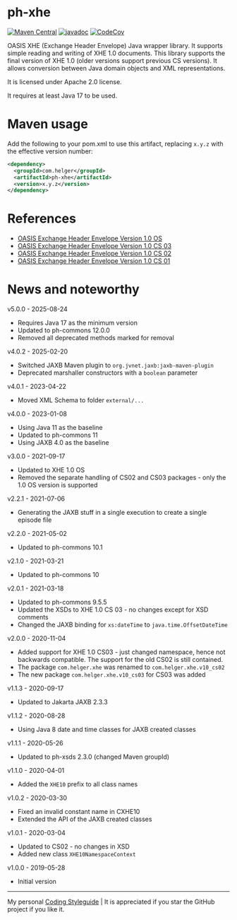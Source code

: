 # ph-xhe

[![Maven Central](https://maven-badges.herokuapp.com/maven-central/com.helger/ph-xhe/badge.svg)](https://maven-badges.herokuapp.com/maven-central/com.helger/ph-xhe) 
[![javadoc](https://javadoc.io/badge2/com.helger/ph-xhe/javadoc.svg)](https://javadoc.io/doc/com.helger/ph-xhe)
[![CodeCov](https://codecov.io/gh/phax/ph-xhe/branch/master/graph/badge.svg)](https://codecov.io/gh/phax/ph-xhe)

OASIS XHE (Exchange Header Envelope) Java wrapper library.
It supports simple reading and writing of XHE 1.0 documents. This library supports the final version of XHE 1.0 (older versions support previous CS versions).
It allows conversion between Java domain objects and XML representations.

It is licensed under Apache 2.0 license.

It requires at least Java 17 to be used.

# Maven usage

Add the following to your pom.xml to use this artifact, replacing `x.y.z` with the effective version number:

```xml
<dependency>
  <groupId>com.helger</groupId>
  <artifactId>ph-xhe</artifactId>
  <version>x.y.z</version>
</dependency>
```

# References

* [OASIS Exchange Header Envelope Version 1.0 OS](https://docs.oasis-open.org/bdxr/xhe/v1.0/xhe-v1.0-oasis.html)
* [OASIS Exchange Header Envelope Version 1.0 CS 03](https://docs.oasis-open.org/bdxr/xhe/v1.0/cs03/xhe-v1.0-cs03-oasis.html)
* [OASIS Exchange Header Envelope Version 1.0 CS 02](https://docs.oasis-open.org/bdxr/xhe/v1.0/cs02/xhe-v1.0-cs02-oasis.html)
* [OASIS Exchange Header Envelope Version 1.0 CS 01](https://docs.oasis-open.org/bdxr/xhe/v1.0/cs01/xhe-v1.0-cs01-oasis.html)

# News and noteworthy

v5.0.0 - 2025-08-24
* Requires Java 17 as the minimum version
* Updated to ph-commons 12.0.0
* Removed all deprecated methods marked for removal

v4.0.2 - 2025-02-20
* Switched JAXB Maven plugin to `org.jvnet.jaxb:jaxb-maven-plugin` 
* Deprecated marshaller constructors with a `boolean` parameter

v4.0.1 - 2023-04-22
* Moved XML Schema to folder `external/...`

v4.0.0 - 2023-01-08
* Using Java 11 as the baseline
* Updated to ph-commons 11
* Using JAXB 4.0 as the baseline

v3.0.0 - 2021-09-17
* Updated to XHE 1.0 OS
* Removed the separate handling of CS02 and CS03 packages - only the 1.0 OS version is supported

v2.2.1 - 2021-07-06
* Generating the JAXB stuff in a single execution to create a single episode file

v2.2.0 - 2021-05-02
* Updated to ph-commons 10.1

v2.1.0 - 2021-03-21
* Updated to ph-commons 10

v2.0.1 - 2021-03-18
* Updated to ph-commons 9.5.5
* Updated the XSDs to XHE 1.0 CS 03 - no changes except for XSD comments
* Changed the JAXB binding for `xs:dateTime` to `java.time.OffsetDateTime`

v2.0.0 - 2020-11-04
* Added support for XHE 1.0 CS03 - just changed namespace, hence not backwards compatible. The support for the old CS02 is still contained.
* The package `com.helger.xhe` was renamed to `com.helger.xhe.v10_cs02`
* The new package `com.helger.xhe.v10_cs03` for CS03 was added

v1.1.3 - 2020-09-17
* Updated to Jakarta JAXB 2.3.3

v1.1.2 - 2020-08-28
* Using Java 8 date and time classes for JAXB created classes

v1.1.1 - 2020-05-26
* Updated to ph-xsds 2.3.0 (changed Maven groupId)

v1.1.0 - 2020-04-01
* Added the `XHE10` prefix to all class names

v1.0.2 - 2020-03-30
* Fixed an invalid constant name in CXHE10
* Extended the API of the JAXB created classes

v1.0.1 - 2020-03-04
* Updated to CS02 - no changes in XSD
* Added new class `XHE10NamespaceContext`

v1.0.0 - 2019-05-28
* Initial version

---

My personal [Coding Styleguide](https://github.com/phax/meta/blob/master/CodingStyleguide.md) |
It is appreciated if you star the GitHub project if you like it.